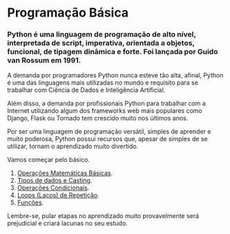 # Programação Básica

### Python é uma linguagem de programação de alto nível, interpretada de script, imperativa, orientada a objetos, funcional, de tipagem dinâmica e forte. Foi lançada por Guido van Rossum em 1991.

A demanda por programadores Python nunca esteve tão alta, afinal, Python é uma das linguagens mais utilizadas no mundo e requisito para se trabalhar com Ciência de Dados e Inteligência Artificial.

Além disso, a demanda por profissionais Python para trabalhar com a Internet utilizando algum dos frameworks web mais populares como Django, Flask ou Tornado tem crescido muito nos últimos anos.

Por ser uma linguagem de programação versátil, simples de aprender e muito poderosa, Python possui recursos que, apesar de simples de se utilizar, tornam o aprendizado muito divertido.

Vamos começar pelo básico.

1. [Operações Matemáticas Básicas](https://colab.research.google.com/drive/1yhEo9lK02oJUBL-exeJfvDlW7vn6Epi7?usp=sharing).
2. [Tipos de dados e Casting](https://colab.research.google.com/drive/1n-7grrZbofrsb-EvdGywb_XD1kRSUyoO?usp=sharing).
3. [Operações Condicionais](https://colab.research.google.com/drive/12k_5bb87vPFPXoioYtr-EDS6yv1zpGzh?usp=sharing).
4. [Loops (Laços) de Repetição](https://colab.research.google.com/drive/1SIirjRPJdqpShi6LWjgUPKqkpuKWSUAH?usp=sharing).
5. [Funções](https://colab.research.google.com/drive/11jUwQYiKfHC_vfZyjsWFETBtmDPcQ8Dw?usp=sharing).

Lembre-se, pular etapas no aprendizado muito provavelmente será prejudicial e criará lacunas no seu estudo.
